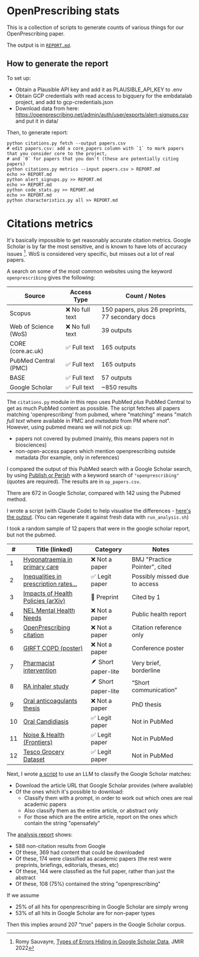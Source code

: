 # OpenPrescribing stats

This is a collection of scripts to generate counts of various things for our OpenPrescribing paper.

The output is in [`REPORT.md`](./REPORT.md).

## How to generate the report

To set up:

- Obtain a Plausible API key and add it as PLAUSIBLE_API_KEY to .env
- Obtain GCP credentials with read access to bigquery for the embdatalab project, and add to gcp-credentials.json
- Download data from here: https://openprescribing.net/admin/auth/user/exports/alert-signups.csv and put it in data/

Then, to generate report:

    python citations.py fetch --output papers.csv
    # edit papers.csv: add a core_papers column with `1` to mark papers that you consider core to the project,
    # and `0` for papers that you don't (these are potentially citing papers)
    python citations.py metrics --input papers.csv > REPORT.md
    echo >> REPORT.md
    python alert_signups.py >> REPORT.md
    echo >> REPORT.md
    python code_stats.py >> REPORT.md
    echo >> REPORT.md
    python characteristics.py all >> REPORT.md


# Citations metrics

It's basically impossible to get reasonably accurate citation metrics. Google Scholar is by far the most sensitive, and is known to have lots of accuracy issues [^1]. WoS is considered very specific, but misses out a lot of real papers.

A search on some of the most common websites using the keyword `openprescribing` gives the following:

| Source               | Access Type     | Count / Notes                                    |
| -------------------- | --------------- | ------------------------------------------------ |
| Scopus               | ❌ No full text | 150 papers, plus 26 preprints, 77 secondary docs |
| Web of Science (WoS) | ❌ No full text | 39 outputs                                       |
| CORE (core.ac.uk)    | ✅ Full text    | 165 outputs                                      |
| PubMed Central (PMC) | ✅ Full text    | 165 outputs                                      |
| BASE                 | ✅ Full text    | 57 outputs                                       |
| Google Scholar       | ✅ Full text    | \~850 results                                    |

The `citations.py` module in this repo uses PubMed _plus_ PubMed Central to get as much PubMed content as possible. The script fetches all papers matching 'openprescribing' from pubmed, where "matching" means "match _full text_ where available in PMC and _metadata_ from PM where not". However, using pubmed means we will not pick up:

- papers not covered by pubmed (mainly, this means papers not in biosciences)
- non-open-access papers which mention openprescribing outside metadata (for example, only in references)

I compared the output of this PubMed search with a Google Scholar search, by using [Publish or Perish](https://harzing.com/resources/publish-or-perish) with a keyword search of `"openprescribing"` (quotes are required). The results are in `op_papers.csv`.

There are 672 in Google Scholar, compared with 142 using the Pubmed method.

I wrote a script (with Claude Code) to help visualise the differences - [here's the output](https://sebbacon.github.io/op_paper_stats/paper_comparison_report.html). (You can regenerate it against fresh data with `run_analysis.sh`)

I took a random sample of 12 papers that were in the google scholar report, but not the pubmed.

| #   | Title (linked)                                                                                                                                                                                                                                                                      | Category            | Notes                         |
| --- | ----------------------------------------------------------------------------------------------------------------------------------------------------------------------------------------------------------------------------------------------------------------------------------- | ------------------- | ----------------------------- |
| 1   | [Hyponatraemia in primary care](https://www.bmj.com/content/365/bmj.l1774.abstract)                                                                                                                                                                                                 | ❌ Not a paper      | BMJ "Practice Pointer", cited |
| 2   | [Inequalities in prescription rates...](https://www.sciencedirect.com/science/article/abs/pii/S8756328219304193)                                                                                                                                                                    | ✅ Legit paper      | Possibly missed due to access |
| 3   | [Impacts of Health Policies (arXiv)](https://arxiv.org/pdf/2305.19878)                                                                                                                                                                                                              | 🧪 Preprint         | Cited by 1                    |
| 4   | [NEL Mental Health Needs](https://www.nelincsdata.net/wp-content/uploads/NELC_Mental_Health_and_Wellbeing_Report_2019.pdf)                                                                                                                                                          | ❌ Not a paper      | Public health report          |
| 5   | [OpenPrescribing citation](https://scholar.google.com/scholar?q=OpenPrescribing%3A%20normalised%20data%20and%20software%20tool%20to%20research%20trends%20in%20English%20NHS%20primary%20care%20prescribing%201998%E2%80%932016.%20BMJ%20Open.%202018%3B%208%20%282%29%20%E2%80%A6) | ❌ Not a paper      | Citation reference only       |
| 6   | [GIRFT COPD (poster)](https://www.proquest.com/openview/bc2f6ddbbd8c31e480399e7109b8fb45/1?pq-origsite=gscholar&cbl=2041050)                                                                                                                                                        | ❌ Not a paper      | Conference poster             |
| 7   | [Pharmacist intervention](https://academic.oup.com/ijpp/article/30/Supplement_2/ii27/6854518)                                                                                                                                                                                       | 🪶 Short paper-lite | Very brief, borderline        |
| 8   | [RA inhaler study](https://www.sciencedirect.com/science/article/pii/S0954611117304328)                                                                                                                                                                                             | 🪶 Short paper-lite | “Short communication”         |
| 9   | [Oral anticoagulants thesis](https://researchonline.lshtm.ac.uk/id/eprint/4674716/1/2024_EPH_PhD_Teoh_M.pdf)                                                                                                                                                                        | ❌ Not a paper      | PhD thesis                    |
| 10  | [Oral Candidiasis](file:///Users/sebbacon/Downloads/79325_93-98.pdf)                                                                                                                                                                                                                | ✅ Legit paper      | Not in PubMed                 |
| 11  | [Noise & Health (Frontiers)](https://www.frontiersin.org/journals/sustainable-cities/articles/10.3389/frsc.2020.00041/full)                                                                                                                                                         | ✅ Legit paper      | Not in PubMed                 |
| 12  | [Tesco Grocery Dataset](https://www.nature.com/articles/s41597-020-0397-7)                                                                                                                                                                                                          | ✅ Legit paper      | Not in PubMed                 |

Next, I wrote [a script](./gs_analysis.py) to use an LLM to classify the Google Scholar matches:

- Download the article URL that Google Scholar provides (where available)
- Of the ones which it's possible to download:
  - Classify them with a prompt, in order to work out which ones are real academic papers
  - Also classify them as the entire article, or abstract only
  - For those which are the entire article, report on the ones which contain the string "opensafely"

The [analysis report](./gs_analysis_report.md) shows:

- 588 non-citation results from Google
- Of these, 369 had content that could be downloaded
- Of these, 174 were classified as academic papers (the rest were preprints, briefings, editorials, theses, etc)
- Of these, 144 were classfied as the full paper, rather than just the abstract
- Of these, 108 (75%) contained the string "openprescribing"

If we assume

- 25% of all hits for openprescribing in Google Scholar are simply wrong
- 53% of all hits in Google Scholar are for non-paper types

Then this implies around 207 "true" papers in the Google Scholar corpus.

[^1]: Romy Sauvayre, [Types of Errors Hiding in Google Scholar Data](https://www.jmir.org/2022/5/e28354/), JMIR 2022
